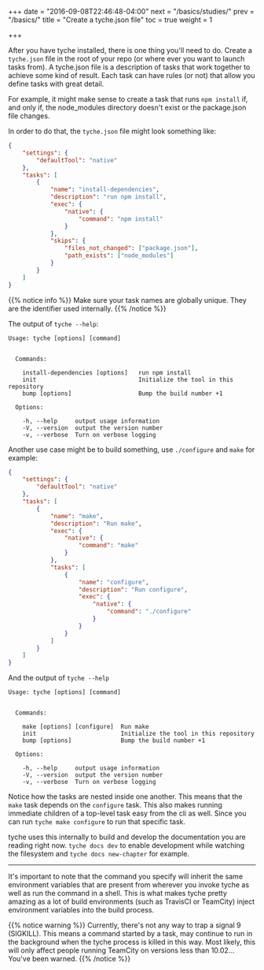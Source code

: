 +++
date = "2016-09-08T22:46:48-04:00"
next = "/basics/studies/"
prev = "/basics/"
title = "Create a tyche.json file"
toc = true
weight = 1

+++

After you have tyche installed, there is one thing you'll need to do.
Create a `tyche.json` file in the root of your repo (or where ever you
want to launch tasks from). A tyche.json file is a description of
tasks that work together to achieve some kind of result. Each task can
have rules (or not) that allow you define tasks with great detail.

For example, it might make sense to create a task that runs `npm install`
if, and only if, the node_modules directory doesn't exist or the
package.json file changes.

In order to do that, the `tyche.json` file might look something like:

``` json
{
    "settings": {
        "defaultTool": "native"
    },
    "tasks": [
        {
            "name": "install-dependencies",
            "description": "run npm install",
            "exec": {
                "native": {
                    "command": "npm install"
                }
            },
            "skips": {
                "files_not_changed": ["package.json"],
                "path_exists": ["node_modules"]
            }
        }
    ]
}
```

{{% notice info %}}
Make sure your task names are globally unique. They are the identifier
used internally.
{{% /notice %}}

The output of `tyche --help`:

```
Usage: tyche [options] [command]


  Commands:

    install-dependencies [options]   run npm install
    init                             Initialize the tool in this repository
    bump [options]                   Bump the build number +1

  Options:

    -h, --help     output usage information
    -V, --version  output the version number
    -v, --verbose  Turn on verbose logging
```

Another use case might be to build something, use `./configure` and `make`
for example:

``` json
{
    "settings": {
        "defaultTool": "native"
    },
    "tasks": [
        {
            "name": "make",
            "description": "Run make",
            "exec": {
                "native": {
                    "command": "make"
                }
            },
            "tasks": [
                {
                    "name": "configure",
                    "description": "Run configure",
                    "exec": {
                        "native": {
                            "command": "./configure"
                        }
                    }
                }
            ]
        }
    ]
}
```

And the output of `tyche --help`

```
Usage: tyche [options] [command]


  Commands:

    make [options] [configure]  Run make
    init                        Initialize the tool in this repository
    bump [options]              Bump the build number +1

  Options:

    -h, --help     output usage information
    -V, --version  output the version number
    -v, --verbose  Turn on verbose logging
```

Notice how the tasks are nested inside one another. This means that the
`make` task depends on the `configure` task. This also makes running
immediate children of a top-level task easy from the cli as well. Since
you can run `tyche make configure` to run that specific task.

tyche uses this internally to build and develop the documentation you
are reading right now. `tyche docs dev` to enable development while
watching the filesystem and `tyche docs new-chapter` for example.

------------------------------

It's important to note that the command you specify will inherit the
same environment variables that are present from wherever you invoke tyche
as well as run the command in a shell. This is what makes tyche pretty
amazing as a lot of build environments (such as TravisCI or TeamCity)
inject environment variables into the build process.

{{% notice warning %}}
Currently, there's not any way to trap a signal 9 (SIGKILL). This means
a command started by a task, may continue to run in the background when
the tyche process is killed in this way.
Most likely, this will only affect people running TeamCity on versions
less than 10.02... You've been warned.
{{% /notice %}}
